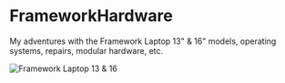 # FrameworkHardware
My adventures with the Framework Laptop 13" &amp; 16" models, operating systems, repairs, modular hardware, etc. 

![Framework Laptop 13 & 16](https://github.com/andyleitermann/FrameworkHardware/blob/70766524b714bc47180064497fc121ece35d32af/images/frameworks.jpg "...")
